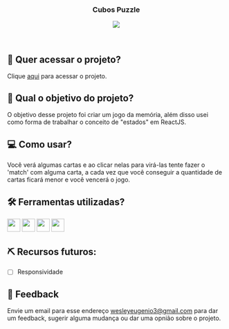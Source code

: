 <h3 align="center">
 Cubos Puzzle
</h3>

<p align="center">
 <img src="https://img.shields.io/badge/status-concluído-green?style=for-the-badge"/>
</p>

<br>

## 🔗 Quer acessar o projeto?

Clique [aqui](https://eugenio-cyber.github.io/reactjs-estados-cubos-puzzle) para acessar o projeto.

## 🏹 Qual o objetivo do projeto?

O objetivo desse projeto foi criar um jogo da memória, além disso usei como forma de trabalhar o conceito de "estados" em ReactJS.

## 💻 Como usar?

Você verá algumas cartas e ao clicar nelas para virá-las tente fazer o 'match' com alguma carta, a cada vez que você conseguir a quantidade de cartas ficará menor e você vencerá o jogo.

## 🛠️ Ferramentas utilizadas?

<div>
  <img height=30 src="https://img.shields.io/badge/HTML5-E34F26?style=for-the-badge&logo=html5&logoColor=white">
  <img height=30 src="https://img.shields.io/badge/CSS3-1572B6?style=for-the-badge&logo=css3&logoColor=white">
  <img height=30 src="https://img.shields.io/badge/JavaScript-F7DF1E?style=for-the-badge&logo=javascript&logoColor=black">
  <img height=30 src="https://img.shields.io/badge/React-20232A?style=for-the-badge&logo=react&logoColor=61DAFB">
</div>

## ⛏️ Recursos futuros:

- [ ] Responsividade

## 💬 Feedback

Envie um email para esse endereço <wesleyeugenio3@gmail.com> para dar um feedback, sugerir alguma mudança ou dar uma opnião sobre o projeto.
